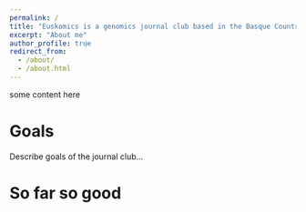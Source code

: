 ```yaml
---
permalink: /
title: "Euskomics is a genomics journal club based in the Basque Country"
excerpt: "About me"
author_profile: true
redirect_from: 
  - /about/
  - /about.html
---
```


some content here

Goals
======
Describe goals of the journal club... 

So far so good
======

